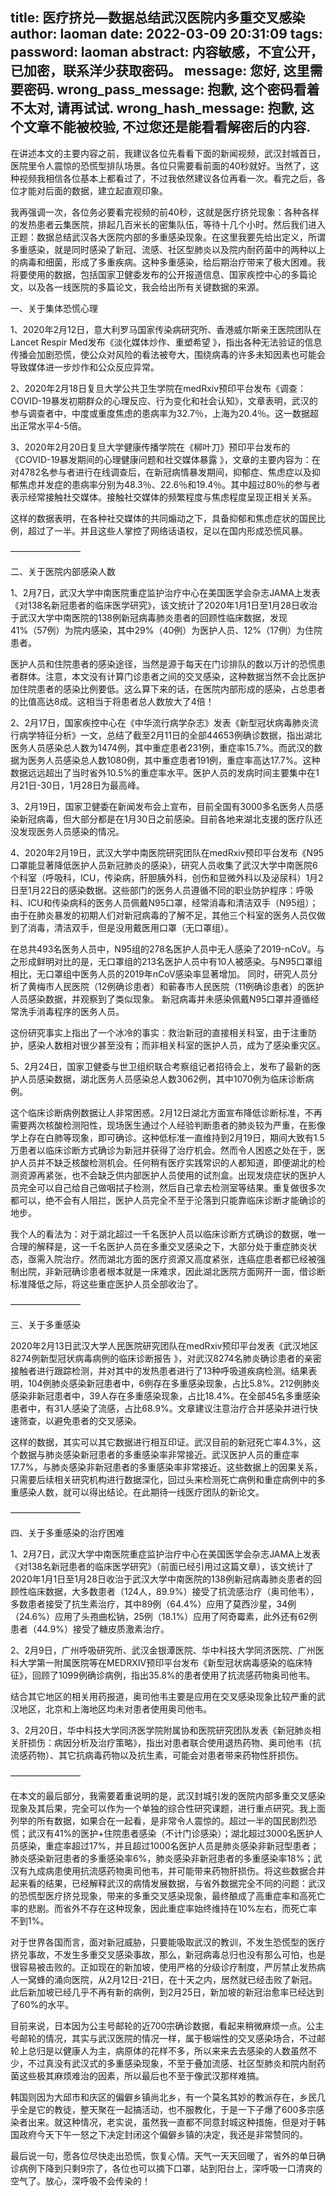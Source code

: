 title: 医疗挤兑—数据总结武汉医院内多重交叉感染
author: laoman
date: 2022-03-09 20:31:09
tags:
password: laoman
abstract: 内容敏感，不宜公开，已加密，联系洋少获取密码。
message: 您好, 这里需要密码.
wrong_pass_message: 抱歉, 这个密码看着不太对, 请再试试.
wrong_hash_message: 抱歉, 这个文章不能被校验, 不过您还是能看看解密后的内容.
---
在讲述本文的主要内容之前，我建议各位先看看下面的新闻视频，武汉封城首日，医院里令人震惊的恐慌型排队场景。各位只需要看前面的40秒就好。当然了，这种视频我相信各位基本上都看过了，不过我依然建议各位再看一次。看完之后，各位才能对后面的数据，建立起直观印象。







我再强调一次，各位务必要看完视频的前40秒，这就是医疗挤兑现象：各种各样的发热患者云集医院，排起几百米长的密集队伍，等待十几个小时。然后我们进入正题：数据总结武汉各大医院内部的多重感染现象。在这里我要先给出定义，所谓多重感染，就是同时感染了新冠、流感、社区型肺炎以及院内耐药菌中的两种以上的病毒和细菌，形成了多重疾病。这种多重感染，给后期治疗带来了极大困难。我将要使用的数据，包括国家卫健委发布的公开报道信息、国家疾控中心的多篇论文，以及各一线医院的多篇论文，我会给出所有关键数据的来源。





一、关于集体恐慌心理



1、2020年2月12日，意大利罗马国家传染病研究所、香港威尔斯亲王医院团队在Lancet Respir Med发布《淡化媒体炒作、重塑希望 》，指出各种无法验证的信息传播会加剧恐慌，使公众对风险的看法被夸大，围绕病毒的许多未知因素也可能会导致媒体进一步炒作和公众反应异常。 



2、2020年2月18日复旦大学公共卫生学院在medRxiv预印平台发布《调查：COVID-19暴发初期群众的心理反应、行为变化和社会认知》，文章表明，武汉的参与调查者中，中度或重度焦虑的患病率为32.7％，上海为20.4％。这一数据超出正常水平4-5倍。



3、2020年2月20日复旦大学健康传播学院在《柳叶刀》预印平台发布的《COVID-19暴发期间的心理健康问题和社交媒体暴露 》，文章的主要内容为：在对4782名参与者进行在线调查后，在新冠病情暴发期间，抑郁症、焦虑症以及抑郁焦虑并发症的患病率分别为48.3％、22.6％和19.4％。其中超过80％的参与者表示经常接触社交媒体。接触社交媒体的频繁程度与焦虑程度呈现正相关关系。





这样的数据表明，在各种社交媒体的共同煽动之下，具备抑郁和焦虑症状的国民比例，超过了一半。并且这些人掌控了网络话语权，足以在国内形成恐慌风暴。



————————



二、关于医院内部感染人数



1、2月7日，武汉大学中南医院重症监护治疗中心在美国医学会杂志JAMA上发表《对138名新冠患者的临床医学研究》，该文统计了2020年1月1日至1月28日收治于武汉大学中南医院的138例新冠病毒肺炎患者的回顾性临床数据，发现 41%（57例）为院内感染，其中29%（40例）为医护人员、12%（17例）为住院患者。



医护人员和住院患者的感染途径，当然是源于每天在门诊排队的数以万计的恐慌患者群体。注意，本文没有计算门诊患者之间的交叉感染，这种数据当然不会比医护加住院患者的感染比例要低。这么算下来的话，在医院内部形成的感染，占总患者的比值高达8成。这相当于将患者总人数放大了4倍！



2、2月17日，国家疾控中心在《中华流行病学杂志》发表《新型冠状病毒肺炎流行病学特征分析》一文，总结了截至2月11日的全部44653例确诊数据，指出湖北医务人员感染总人数为1474例，其中重症患者231例，重症率15.7%。而武汉的数据为医务人员感染总人数1080例，其中重症患者191例，重症率高达17.7%。这种数据远远超出了当时省外10.5%的重症率水平。医护人员的发病时间主要集中在1月21日-30日，1月28日为最高峰。



3、2月19日，国家卫健委在新闻发布会上宣布，目前全国有3000多名医务人员感染新冠病毒，但大部分都是在1月30日之前感染。目前各地来湖北支援的医疗队还没发现医务人员感染的情况。



4、2020年2月19日，武汉大学中南医院研究团队在medRxiv预印平台发布《N95口罩能显著降低医护人员新冠肺炎的感染》，研究人员收集了武汉大学中南医院6个科室（呼吸科，ICU，传染病，肝胆胰外科，创伤和显微外科以及泌尿科）1月2日至1月22日的感染数据。这些部门的医务人员遵循不同的职业防护程序：呼吸科、ICU和传染病科的医务人员佩戴N95口罩，经常消毒和清洁双手（N95组）；由于在肺炎暴发的初期人们对新冠病毒的了解不足，其他三个科室的医务人员仅做到了消毒，清洁双手，但是没用戴医用口罩（无口罩组）。

在总共493名医务人员中，N95组的278名医护人员中无人感染了2019-nCoV。与之形成鲜明对比的是，无口罩组的213名医护人员中有10人被感染。与N95口罩组相比，无口罩组中医务人员的2019年nCoV感染率显著增加。 同时，研究人员分析了黄梅市人民医院（12例确诊患者）和蕲春市人民医院（11例确诊患者）的医护人员感染数据，并观察到了类似现象。 新冠病毒并未感染佩戴N95口罩并遵循经常洗手消毒程序的医务人员。 



这份研究事实上指出了一个冰冷的事实：救治新冠的直接相关科室，由于注重防护，感染人数相对很少甚至没有；而非相关科室的医护人员，成为了感染重灾区。



5、2月24日，国家卫健委与世卫组织联合考察组记者招待会上，发布了最新的医护人员感染数据，湖北医务人员感染总人数3062例，其中1070例为临床诊断病例。



这个临床诊断病例数据让人非常困惑。2月12日湖北方面宣布降低诊断标准，不再需要两次核酸检测阳性，现场医生通过个人经验判断患者的肺炎较为严重，在影像学上存在白肺等现象，即可确诊。这种低标准一直维持到2月19日，期间大致有1.5万患者以临床诊断方式确诊为新冠并获得了治疗机会。然而令人困惑之处在于，医护人员并不缺乏核酸检测机会。任何稍有医疗实践常识的人都知道，即便湖北的检测资源再紧张，也不会缺乏供内部医护人员使用的试剂盒。出现发烧症状的医护人员完全可以自己给自己做咽拭子检测，然后自己拿去检测室等结果。重复做很多次都可以，绝不会有人阻拦，医护人员完全不至于沦落到只能靠临床诊断才能确诊的地步。



我个人的看法为：对于湖北超过一千名医护人员以临床诊断方式确诊的数据，唯一合理的解释是，这一千名医护人员在多重交叉感染之下，大部分处于重症肺炎状态，亟需入院治疗。然而湖北方面的医疗资源又高度紧张，连癌症患者都已经被强制出院，非新冠确诊患者根本就是一床难求，因此湖北医院方面网开一面，借诊断标准降低之际，将这些重症医护人员全部收治了。



————————



三、关于多重感染



2020年2月13日武汉大学人民医院研究团队在medRxiv预印平台发表《武汉地区8274例新型冠状病毒病例的临床诊断报告 》，对武汉8274名肺炎确诊患者的亲密接触者进行跟踪检测，并对其中的发热患者进行了13种呼吸道疾病检测。结果表明，104例肺炎感染新冠患者中，6例存在多重感染现象，占比5.8%。212例肺炎感染非新冠患者中，39人存在多重感染现象，占比18.4%。在全部45名多重感染患者中，有31人感染了流感，占比68.9%。文章建议注意治疗合并感染并进行快速筛查，以避免患者的交叉感染。 



这样的数据，其实可以其它数据进行相互印证。武汉目前的新冠死亡率4.3%，这个数据与肺炎感染新冠患者的多重感染率非常接近。武汉医护人员的重症率17.7%，与肺炎感染非新冠患者的多重感染率非常接近。这些数据上的因果关系，只需要后续相关研究机构进行数据深化，回过头来检测死亡病例和重症病例中的多重感染人数，就可以得出结论。在此期待一线医疗团队的新论文。



————————



四、关于多重感染的治疗困难



1、2月7日，武汉大学中南医院重症监护治疗中心在美国医学会杂志JAMA上发表《对138名新冠患者的临床医学研究》（前面已经引用过这篇文章），该文统计了2020年1月1日至1月28日收治于武汉大学中南医院的138例新冠病毒肺炎患者的回顾性临床数据，大多数患者（124人，89.9%）接受了抗流感治疗（奥司他韦），多数患者接受了抗生素治疗，其中89例（64.4%）应用了莫西沙星，34例（24.6%）应用了头孢曲松钠，25例（18.1%）应用了阿奇霉素，此外还有62例患者（44.9%）接受了糖皮质激素治疗。



2、2月9日，广州呼吸研究所、武汉金银潭医院、华中科技大学同济医院、广州医科大学第一附属医院等在MEDRXIV预印平台发布《新型冠状病毒感染的临床特征》，回顾了1099例确诊病例，指出35.8%的患者使用了抗流感药物奥司他韦。



结合其它地区的相关用药报道，奥司他韦主要是应用在交叉感染现象比较严重的武汉地区，北京和上海地区均未对患者使用奥司他韦。



3、2月20日，华中科技大学同济医学院附属协和医院研究团队发表《新冠肺炎相关肝损伤：病因分析及治疗策略》，指出对患者联合使用退热药物、奥司他韦（抗流感药物）、其它抗病毒药物以及抗生素，可能会对患者带来药物性肝损伤。



————————



在本文的最后部分，我需要着重说明的是，武汉封城引发的医院内部多重交叉感染现象及其后果，完全可以作为一个单独的综合性研究课题，进行重点研究。我上面列举的所有数据，如果合在一起看，是非常令人震惊的。超过一半的国民剧烈恐慌；武汉有41%的医护+住院患者感染（不计门诊感染）；湖北超过3000名医护人员感染，重症率超过17%，并且超过1000名医护人员是肺炎感染非新冠型患者；肺炎感染新冠患者的多重感染率6%，肺炎感染非新冠患者的多重感染率18%；武汉有九成病患使用抗流感药物奥司他韦，并可能带来药物肝损伤。将这些数据合并起来看的结果，已经解释武汉的病情发展数据，与省外数据完全不同的问题：武汉的恐慌型医疗挤兑现象，带来的多重交叉感染现象，最终酿成了高重症率和高死亡率的悲剧。而省外不存在这种现象，因此重症率始终维持在10%左右，而死亡率不到1%。



对于世界各国而言，面对新冠威胁，只要能吸取武汉的教训，不发生恐慌型的医疗挤兑事故，不发生多重交叉感染事故，那么，新冠病毒总归也没有那么可怕，也是很容易被击败的。正如现在的新加坡，使用严格的分级诊疗制度，严厉禁止发热病人一窝蜂的涌向医院，从2月12日-21日，在十天之内，居然就已经击败了新冠。此后新加坡已经几乎不再有新的病例，到2月25日，新加坡的新冠治愈率已经达到了60%的水平。







目前来说，日本因为公主号邮轮的近700宗确诊数据，看起来稍微麻烦一点。公主号邮轮的情况，其实与武汉医院的情况一样，属于极端性的交叉感染场合，不过邮轮上总归是以健康人为主，病原体的花样不多，所以来来去去感染的人数虽然不少，不过真没有武汉式的多重感染现象，不至于叠加流感、社区型肺炎和院内耐药菌这些极其麻烦难治的因素，所以最后也不至于像武汉那样难搞。



韩国则因为大邱市和庆区的偏僻乡镇尚北乡，有一个莫名其妙的教派存在，乡民几乎全是它的教徒，整天聚在一起搞活动，也不服教化，于是一下子爆了600多宗感染者出来。就这种情况，老实说，虽然我一直都不同意封城这种措施，但是对于韩国政府今天下午一怒之下决定封闭这个偏僻乡镇的决定，我还是非常赞同的。



最后说一句，愿各位尽快走出恐慌，恢复心情。天气一天天回暖了，省外的单日确诊病例下降到只剩9宗了，各位也可以摘下口罩，站到阳台上，深呼吸一口清爽的空气了。放心，深呼吸不会传染的！
